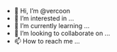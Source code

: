 - 👋 Hi, I’m @vercoon
- 👀 I’m interested in ...
- 🌱 I’m currently learning ...
- 💞️ I’m looking to collaborate on ...
- 📫 How to reach me ...

<!---
vercoon/vercoon is a ✨ special ✨ repository because its `README.md` (this file) appears on your GitHub profile.
You can click the Preview link to take a look at your changes.
--->
